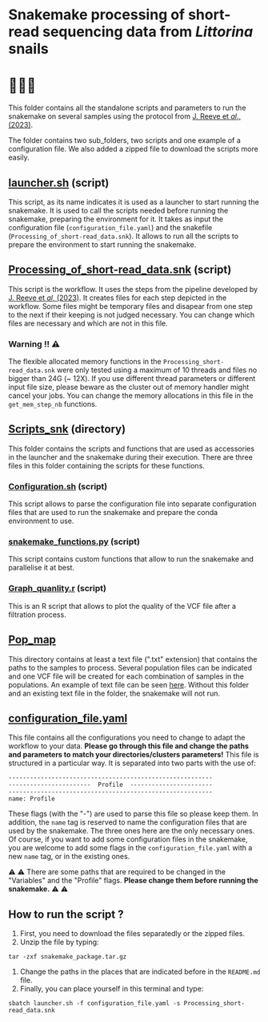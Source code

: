 # Snakemake processing of short-read sequencing data from *Littorina* snails

# :snail::ocean::dna:


This folder contains all the standalone scripts and parameters to run the snakemake on several samples using the protocol from [J. Reeve et *al*., (2023)](https://www.protocols.io/private/C9EE16909F3011EE839C0A58A9FEAC02). 


The folder contains two sub_folders, two scripts and one example of a configuration file. We also added a zipped file to download the scripts more easily.



## [launcher.sh](./launcher.sh) (script)

This script, as its name indicates it is used as a launcher to start running the snakemake. It is used to call the scripts needed before running the snakemake, preparing the environment for it. It takes as input the configuration file (`configuration_file.yaml`) and the snakefile (`Processing_of_short-read_data.snk`). It allows to run all the scripts to prepare the environment to start running the snakemake.


## [Processing_of_short-read_data.snk](./Processing_of_short-read_data.snk) (script)

This script is the workflow. It uses the steps from the pipeline developed by [J. Reeve et *al*, (2023)](https://www.protocols.io/private/C9EE16909F3011EE839C0A58A9FEAC02). It creates files for each step depicted in the workflow. Some files might be temporary files and disapear from one step to the next if their keeping is not judged necessary. You can change which files are necessary and which are not in this file.

### Warning !! :warning:

The flexible allocated memory functions in the `Processing_short-read_data.snk` were only tested using a maximum of 10 threads and files no bigger than 24G (~ 12X). If you use different thread parameters or different input file size, please beware as the cluster out of memory handler might cancel your jobs. You can change the memory allocations in this file in the `get_mem_step_nb` functions.

## [Scripts_snk](./Scripts_snk/) (directory)

This folder contains the scripts and functions that are used as accessories in the launcher and the snakemake during their execution.
There are three files in this folder containing the scripts for these functions.

### [Configuration.sh](./Scripts_snk/Configuration.sh) (script)

This script allows to parse the configuration file into separate configuration files that are used to run the snakemake and prepare the conda environment to use.

### [snakemake_functions.py](./Scripts_snk/snakemake_functions.py) (script)

This script contains custom functions that allow to run the snakemake and parallelise it at best.

### [Graph_quanlity.r](./Scripts_snk/Graph_quality.r) (script)

This is an R script that allows to plot the quality of the VCF file after a filtration process. 

## [Pop_map](./Pop_map/)

This directory contains at least a text file (".txt" extension) that contains the paths to the samples to process. Several population files can be indicated and one VCF file will be created for each combination of samples in the populations. An example of text file can be seen [here](./Pop_map/France.txt).
Without this folder and an existing text file in the folder, the snakemake will not run.

## [configuration_file.yaml](./configuration_file.yaml)

This file contains all the configurations you need to change to adapt the workflow to your data. __Please go through this file and change the paths and parameters to match your directories/clusters parameters!__
This file is structured in a particular way. It is separated into two parts with the use of:
```
---------------------------------------------------------
-----------------------  Profile  -----------------------
---------------------------------------------------------
name: Profile
```
These flags (with the "-") are used to parse this file so please keep them. In addition, the `name` tag is reserved to name the configuration files that are used by the snakemake. The three ones here are the only necessary ones. Of course, if you want to add some configuration files in the snakemake, you are welcome to add some flags in the `configuration_file.yaml` with a new `name` tag, or in the existing ones.

:warning: :warning: There are some paths that are required to be changed in the "Variables" and the "Profile" flags. __Please change them before running the snakemake.__ :warning: :warning:

## How to run the script ?

1. First, you need to download the files separatedly or the zipped files.
1. Unzip the file by typing:
```
tar -zxf snakemake_package.tar.gz
```
1. Change the paths in the places that are indicated before in the `README.md` file.
1. Finally, you can place yourself in this terminal and type:
```
sbatch launcher.sh -f configuration_file.yaml -s Processing_short-read_data.snk
```
